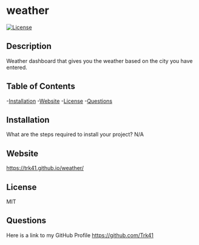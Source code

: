# weather

  
  [![License](https://img.shields.io/badge/License-MIT-blue.svg)](https://opensource.org/licenses/MIT)
  
  
  ## Description
  Weather dashboard that gives you the weather based on the city you have entered.

  ## Table of Contents
  -[Installation](#installation)
  -[Website](#website)
  -[License](#license)
  -[Questions](#questions)

  ## Installation
  What are the steps required to install your project?
  N/A

  ## Website
  https://trk41.github.io/weather/
  
  ## License
  MIT

  ## Questions
  Here is a link to my GitHub Profile https://github.com/Trk41